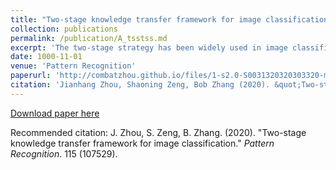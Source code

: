 ```yaml
---
title: "Two-stage knowledge transfer framework for image classification"
collection: publications
permalink: /publication/A_tsstss.md
excerpt: 'The two-stage strategy has been widely used in image classification. However, these methods barely take the classification criteria of the first stage into consideration in the second prediction stage. In this paper, we propose a novel Two-Stage Representation method (TSR), and convert it to a Single-Teacher SingleStudent (STSS) problem in our two-stage knowledge transfer framework for image classification.'
date: 1000-11-01
venue: 'Pattern Recognition'
paperurl: 'http://combatzhou.github.io/files/1-s2.0-S0031320320303320-main.pdf'
citation: 'Jianhang Zhou, Shaoning Zeng, Bob Zhang (2020). &quot;Two-stage knowledge transfer framework for image classification.&quot; <i>Pattern Recognition</i>. 107(107529).'
---
```


[Download paper here](http://combatzhou.github.io/files/1-s2.0-S0031320320303320-main.pdf)

Recommended citation: J. Zhou, S. Zeng, B. Zhang. (2020). &quot;Two-stage knowledge transfer framework for image classification.&quot; <i>Pattern Recognition</i>. 115 (107529).
